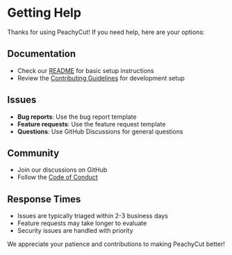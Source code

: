 # Getting Help

Thanks for using PeachyCut! If you need help, here are your options:

## Documentation

- Check our [README](../README.md) for basic setup instructions
- Review the [Contributing Guidelines](CONTRIBUTING.md) for development setup

## Issues

- **Bug reports**: Use the bug report template
- **Feature requests**: Use the feature request template
- **Questions**: Use GitHub Discussions for general questions

## Community

- Join our discussions on GitHub
- Follow the [Code of Conduct](CODE_OF_CONDUCT.md)

## Response Times

- Issues are typically triaged within 2-3 business days
- Feature requests may take longer to evaluate
- Security issues are handled with priority

We appreciate your patience and contributions to making PeachyCut better!
